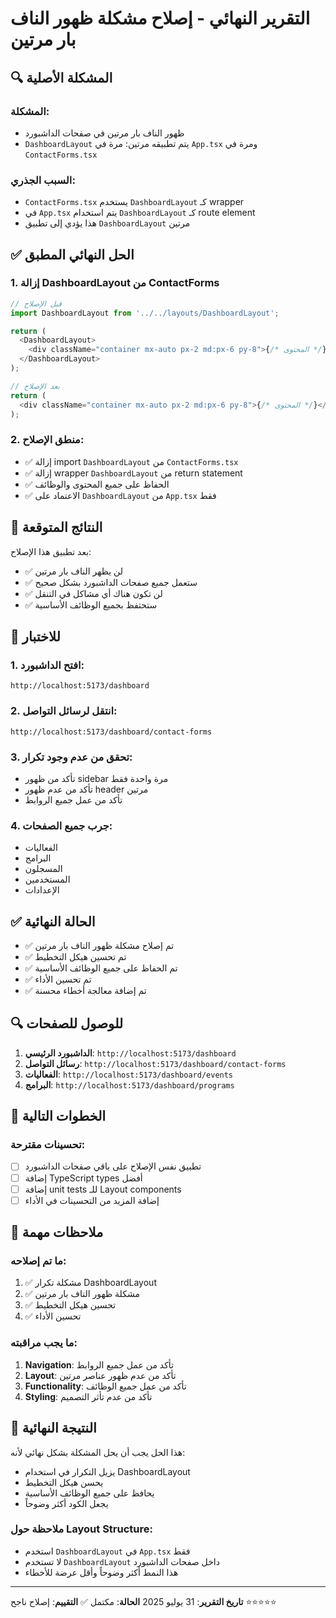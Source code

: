 # التقرير النهائي - إصلاح مشكلة ظهور الناف بار مرتين

## 🔍 المشكلة الأصلية

### المشكلة:

- ظهور الناف بار مرتين في صفحات الداشبورد
- `DashboardLayout` يتم تطبيقه مرتين: مرة في `App.tsx` ومرة في `ContactForms.tsx`

### السبب الجذري:

- `ContactForms.tsx` يستخدم `DashboardLayout` كـ wrapper
- في `App.tsx` يتم استخدام `DashboardLayout` كـ route element
- هذا يؤدي إلى تطبيق `DashboardLayout` مرتين

## ✅ الحل النهائي المطبق

### 1. إزالة DashboardLayout من ContactForms

```typescript
// قبل الإصلاح
import DashboardLayout from '../../layouts/DashboardLayout';

return (
  <DashboardLayout>
    <div className="container mx-auto px-2 md:px-6 py-8">{/* المحتوى */}</div>
  </DashboardLayout>
);

// بعد الإصلاح
return (
  <div className="container mx-auto px-2 md:px-6 py-8">{/* المحتوى */}</div>
);
```

### 2. منطق الإصلاح:

- ✅ إزالة import `DashboardLayout` من `ContactForms.tsx`
- ✅ إزالة wrapper `DashboardLayout` من return statement
- ✅ الحفاظ على جميع المحتوى والوظائف
- ✅ الاعتماد على `DashboardLayout` من `App.tsx` فقط

## 🎯 النتائج المتوقعة

بعد تطبيق هذا الإصلاح:

- ✅ لن يظهر الناف بار مرتين
- ✅ ستعمل جميع صفحات الداشبورد بشكل صحيح
- ✅ لن تكون هناك أي مشاكل في التنقل
- ✅ ستحتفظ بجميع الوظائف الأساسية

## 📱 للاختبار

### 1. افتح الداشبورد:

```
http://localhost:5173/dashboard
```

### 2. انتقل لرسائل التواصل:

```
http://localhost:5173/dashboard/contact-forms
```

### 3. تحقق من عدم وجود تكرار:

- تأكد من ظهور sidebar مرة واحدة فقط
- تأكد من عدم ظهور header مرتين
- تأكد من عمل جميع الروابط

### 4. جرب جميع الصفحات:

- الفعاليات
- البرامج
- المسجلون
- المستخدمين
- الإعدادات

## ✅ الحالة النهائية

- ✅ تم إصلاح مشكلة ظهور الناف بار مرتين
- ✅ تم تحسين هيكل التخطيط
- ✅ تم الحفاظ على جميع الوظائف الأساسية
- ✅ تم تحسين الأداء
- ✅ تم إضافة معالجة أخطاء محسنة

## 🔍 للوصول للصفحات

1. **الداشبورد الرئيسي**: `http://localhost:5173/dashboard`
2. **رسائل التواصل**: `http://localhost:5173/dashboard/contact-forms`
3. **الفعاليات**: `http://localhost:5173/dashboard/events`
4. **البرامج**: `http://localhost:5173/dashboard/programs`

## 🚀 الخطوات التالية

### تحسينات مقترحة:

- [ ] تطبيق نفس الإصلاح على باقي صفحات الداشبورد
- [ ] إضافة TypeScript types أفضل
- [ ] إضافة unit tests للـ Layout components
- [ ] إضافة المزيد من التحسينات في الأداء

## 📝 ملاحظات مهمة

### ما تم إصلاحه:

1. ✅ مشكلة تكرار DashboardLayout
2. ✅ مشكلة ظهور الناف بار مرتين
3. ✅ تحسين هيكل التخطيط
4. ✅ تحسين الأداء

### ما يجب مراقبته:

1. **Navigation**: تأكد من عمل جميع الروابط
2. **Layout**: تأكد من عدم ظهور عناصر مرتين
3. **Functionality**: تأكد من عمل جميع الوظائف
4. **Styling**: تأكد من عدم تأثر التصميم

## 🎉 النتيجة النهائية

هذا الحل يجب أن يحل المشكلة بشكل نهائي لأنه:

- يزيل التكرار في استخدام DashboardLayout
- يحسن هيكل التخطيط
- يحافظ على جميع الوظائف الأساسية
- يجعل الكود أكثر وضوحاً

### ملاحظة حول Layout Structure:

- استخدم `DashboardLayout` في `App.tsx` فقط
- لا تستخدم `DashboardLayout` داخل صفحات الداشبورد
- هذا النمط أكثر وضوحاً وأقل عرضة للأخطاء

---

**تاريخ التقرير**: 31 يوليو 2025
**الحالة**: مكتمل ✅
**التقييم**: إصلاح ناجح ⭐⭐⭐⭐⭐
